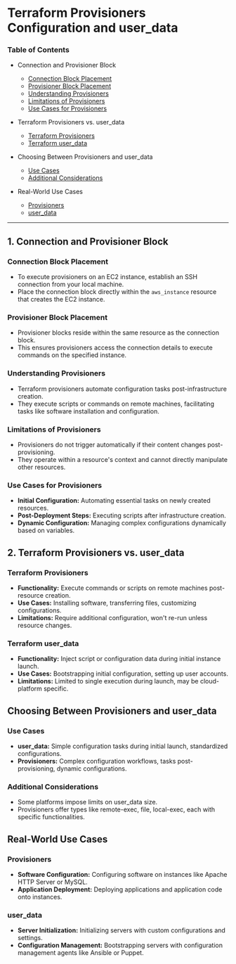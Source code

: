 # Terraform Provisioners Configuration and user_data

### Table of Contents

- Connection and Provisioner Block
   - [Connection Block Placement](#connection-block-placement)
   - [Provisioner Block Placement](#provisioner-block-placement)
   - [Understanding Provisioners](#understanding-provisioners)
   - [Limitations of Provisioners](#limitations-of-provisioners)
   - [Use Cases for Provisioners](#use-cases-for-provisioners)

- Terraform Provisioners vs. user_data
   - [Terraform Provisioners](#terraform-provisioners)
   - [Terraform user_data](#terraform-user_data)

- Choosing Between Provisioners and user_data
   - [Use Cases](#use-cases)
   - [Additional Considerations](#additional-considerations)

- Real-World Use Cases
   - [Provisioners](#provisioners)
   - [user_data](#user_data)

---

##   1.  Connection and Provisioner Block

### Connection Block Placement
-  To execute provisioners on an EC2 instance, establish an SSH connection from your local machine.
-  Place the connection block directly within the `aws_instance` resource that creates the EC2 instance.

### Provisioner Block Placement
-  Provisioner blocks reside within the same resource as the connection block.
-  This ensures provisioners access the connection details to execute commands on the specified instance.

### Understanding Provisioners
-  Terraform provisioners automate configuration tasks post-infrastructure creation.
-  They execute scripts or commands on remote machines, facilitating tasks like software installation and configuration.

### Limitations of Provisioners
-  Provisioners do not trigger automatically if their content changes post-provisioning.
-  They operate within a resource's context and cannot directly manipulate other resources.

### Use Cases for Provisioners
- **Initial Configuration:** Automating essential tasks on newly created resources.
- **Post-Deployment Steps:** Executing scripts after infrastructure creation.
- **Dynamic Configuration:** Managing complex configurations dynamically based on variables.

##  2.   Terraform Provisioners vs. user_data

### Terraform Provisioners
- **Functionality:** Execute commands or scripts on remote machines post-resource creation.
- **Use Cases:** Installing software, transferring files, customizing configurations.
- **Limitations:** Require additional configuration, won't re-run unless resource changes.

### Terraform user_data
- **Functionality:** Inject script or configuration data during initial instance launch.
- **Use Cases:** Bootstrapping initial configuration, setting up user accounts.
- **Limitations:** Limited to single execution during launch, may be cloud-platform specific.

## Choosing Between Provisioners and user_data

### Use Cases
- **user_data:** Simple configuration tasks during initial launch, standardized configurations.
- **Provisioners:** Complex configuration workflows, tasks post-provisioning, dynamic configurations.

### Additional Considerations
- Some platforms impose limits on user_data size.
- Provisioners offer types like remote-exec, file, local-exec, each with specific functionalities.

## Real-World Use Cases

### Provisioners
- **Software Configuration:** Configuring software on instances like Apache HTTP Server or MySQL.
- **Application Deployment:** Deploying applications and application code onto instances.

### user_data
- **Server Initialization:** Initializing servers with custom configurations and settings.
- **Configuration Management:** Bootstrapping servers with configuration management agents like Ansible or Puppet.
